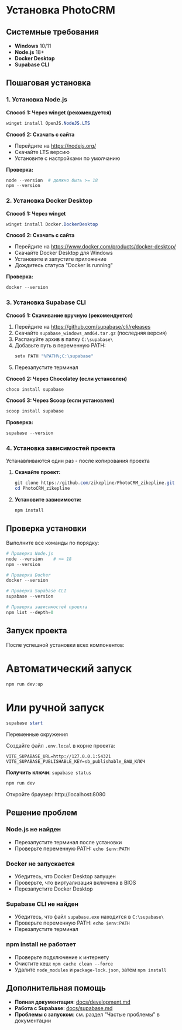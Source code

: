 # Установка PhotoCRM

## Системные требования

- **Windows** 10/11
- **Node.js** 18+ 
- **Docker Desktop**
- **Supabase CLI**

## Пошаговая установка

### 1. Установка Node.js

**Способ 1: Через winget (рекомендуется)**
```powershell
winget install OpenJS.NodeJS.LTS
```

**Способ 2: Скачать с сайта**
- Перейдите на https://nodejs.org/
- Скачайте LTS версию
- Установите с настройками по умолчанию

**Проверка:**
```powershell
node --version  # должно быть >= 18
npm --version
```

### 2. Установка Docker Desktop

**Способ 1: Через winget**
```powershell
winget install Docker.DockerDesktop
```

**Способ 2: Скачать с сайта**
- Перейдите на https://www.docker.com/products/docker-desktop/
- Скачайте Docker Desktop для Windows
- Установите и запустите приложение
- Дождитесь статуса "Docker is running"

**Проверка:**
```powershell
docker --version
```

### 3. Установка Supabase CLI

**Способ 1: Скачивание вручную (рекомендуется)**

1. Перейдите на https://github.com/supabase/cli/releases
2. Скачайте `supabase_windows_amd64.tar.gz` (последняя версия)
3. Распакуйте архив в папку `C:\supabase\`
4. Добавьте путь в переменную PATH:
   ```powershell
   setx PATH "%PATH%;C:\supabase"
   ```
5. Перезапустите терминал

**Способ 2: Через Chocolatey (если установлен)**
```powershell
choco install supabase
```

**Способ 3: Через Scoop (если установлен)**
```powershell
scoop install supabase
```

**Проверка:**
```powershell
supabase --version
```

### 4. Установка зависимостей проекта
Устанавливаются один раз - после копирования проекта

1. **Скачайте проект:**
   ```powershell
   git clone https://github.com/zikepline/PhotoCRM_zikepline.git
   cd PhotoCRM_zikepline
   ```

2. **Установите зависимости:**
   ```powershell
   npm install
   ```

## Проверка установки

Выполните все команды по порядку:

```powershell
# Проверка Node.js
node --version    # >= 18
npm --version

# Проверка Docker
docker --version

# Проверка Supabase CLI
supabase --version

# Проверка зависимостей проекта
npm list --depth=0
```

## Запуск проекта

После успешной установки всех компонентов:

# Автоматический запуск
```powershell
npm run dev:up
```

# Или ручной запуск
```powershell
supabase start
```

Переменные окружения

Создайте файл `.env.local` в корне проекта:
```
VITE_SUPABASE_URL=http://127.0.0.1:54321
VITE_SUPABASE_PUBLISHABLE_KEY=sb_publishable_ВАШ_КЛЮЧ
```

**Получить ключи**: `supabase status`

```powershell
npm run dev
```

Откройте браузер: http://localhost:8080

## Решение проблем

### Node.js не найден
- Перезапустите терминал после установки
- Проверьте переменную PATH: `echo $env:PATH`

### Docker не запускается
- Убедитесь, что Docker Desktop запущен
- Проверьте, что виртуализация включена в BIOS
- Перезапустите Docker Desktop

### Supabase CLI не найден
- Убедитесь, что файл `supabase.exe` находится в `C:\supabase\`
- Проверьте переменную PATH: `echo $env:PATH`
- Перезапустите терминал

### npm install не работает
- Проверьте подключение к интернету
- Очистите кеш: `npm cache clean --force`
- Удалите `node_modules` и `package-lock.json`, затем `npm install`

## Дополнительная помощь

- **Полная документация**: [docs/development.md](docs/development.md)
- **Работа с Supabase**: [docs/supabase.md](docs/supabase.md)
- **Проблемы с запуском**: см. раздел "Частые проблемы" в документации
